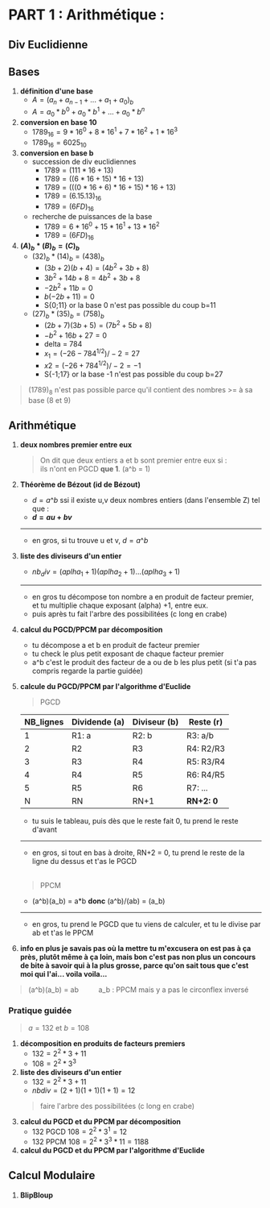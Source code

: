# PART 1 : Arithmétique :

## Div Euclidienne

## Bases
1. **définition d'une base**  
	- $A = (a_n + a_{n-1} + ... + a_1 + a_0)_b$  
	- $A = a_0 * b^0 +  a_0 *b^1 +  ... + a_0 *b^n$   
2. **conversion en base 10**  
	- $1789_{16} = 9 * 16^0 + 8 * 16^1 + 7 * 16^2 + 1 * 16^3$  
	- $1789_{16} = 6025_{10}$  
3. **conversion en base b**  
	-  succession de div euclidiennes  
		- $1789 = (111*16 + 13)$   
		- $1789 = ((6*16+15)*16 +13)$  
		- $1789 =  (((0*16 + 6)*16 +15)*16+13)$  
		- $1789 = (6.15.13)_{16}$  
		- $1789 = (6FD)_{16}$  
	- recherche de puissances de la base  
		- $1789 = 6 * 16^0 + 15 * 16^1 + 13 * 16^2$  
		- $1789 = (6FD)_{16}$  
4. **$(A)_b * (B)_b = (C)_b$**  
	-  $(32)_b * (14)_b = (438)_b$  
		- $(3b + 2)(b+4) = (4b^2 + 3b+8)$  
		- $3b^2+14b+8 = 4b^2+3b+8$  
		- $-2b^2+11b = 0$  
		- $b(-2b+11) = 0$  
		- S{0;11} or la base 0 n'est pas possible du coup b=11  
	-  $(27)_b * (35)_b = (758)_b$  
		-  $(2b+7)(3b+5)= (7b^2+5b+8)$  
		- $-b^2+16b+27=0$  
		- delta = 784  
		- $x_1 = (-26-784^{1/2})/-2 = 27$  
		- $x2= (-26+784^{1/2})/-2 = -1$  
		- S{-1;17} or la base -1 n'est pas possible du coup b=27  

>  $(1789)_8$  n'est pas possible parce qu'il contient des nombres >= à sa base (8 et 9)  

## Arithmétique
1. **deux nombres premier entre eux**  
	> On dit que deux entiers a et b sont premier entre eux si :  
	> ils n'ont en PGCD **que 1**. (a^b = 1)  
2. **Théorème de Bézout (id de Bézout)**  
   	- $d=a$^$b$ ssi il existe u,v deux nombres entiers (dans l'ensemble Z) tel que :  
   	- **$d = au+bv$**  
   	- --------------------------  
   	- en gros, si tu trouve u et v, $d = a$^$b$  
   
3. **liste des diviseurs d'un entier**  
   	- $nb_div = (aplha_1 + 1)(aplha_2 + 1)$...$(aplha_3 + 1)$  
   	- --------------------------  
   	- en gros tu décompose ton nombre a en produit de facteur premier, et tu multiplie chaque exposant (alpha) +1, entre eux.  
	- puis après tu fait l'arbre des possibilitées (c long en crabe)  
 
4. **calcul du PGCD/PPCM par  décomposition**  
   	- tu décompose a et b en produit de facteur premier  
   	- tu check le plus petit exposant de chaque facteur premier  
   	- a^b c'est le produit des facteur de a ou de b les plus petit (si t'a pas compris regarde la partie guidée)  
     
5. **calcule du PGCD/PPCM par l'algorithme d'Euclide**  
	> PGCD  
  
	|NB_lignes|Dividende (a)|Diviseur (b)|Reste (r)|  
	|---------|-------------|------------|---------|  
	|1        |R1: a        |R2: b       |R3: a/b  |  
	|2        |R2           |R3          |R4: R2/R3|  
	|3        |R3           |R4          |R5: R3/R4|  
	|4        |R4           |R5          |R6: R4/R5|  
	|5        |R5           |R6          |R7: ...  |  
	|N        |RN           |RN+1        |**RN+2: 0**|  

	- tu suis le tableau, puis dès que le reste fait 0, tu prend le reste d'avant  
 	- --------------------------    
	- en gros, si tout en bas à droite, RN+2 = 0, tu prend le reste de la ligne du dessus et t'as le PGCD   
&nbsp;  
 	> PPCM  
  
  	- (a^b)(a_b) = a*b **donc** (a^b)/(ab) = (a_b)  
   	- --------------------------  
   	- en gros, tu prend le PGCD que tu viens de calculer, et tu le divise par ab et t'as le PPCM  
	
10. **info en plus je savais pas où la mettre tu m'excusera on est pas à ça près, plutôt même à ça loin, mais bon c'est pas non plus un concours de bite à savoir qui à la plus grosse, parce qu'on sait tous que c'est moi qui l'ai... voila voila...**   
> (a^b)(a_b) = ab &nbsp;&nbsp;&nbsp;&nbsp;&nbsp;&nbsp;&nbsp;&nbsp; a_b : PPCM mais y a pas le circonflex inversé  

### Pratique guidée
> $a=132$ et $b=108$  
1. **décomposition en produits de facteurs premiers**  
	- $132 = 2^2*3+11$  
	- $108 = 2^2*3^3$  
2. **liste des diviseurs d'un entier**  
	- $132 = 2^2 * 3 + 11$  
	- $nbdiv = (2+1)(1+1)(1+1)=12$  
	> faire l'arbre des possibilitées (c long en crabe)  
3. **calcul du PGCD et du PPCM par décomposition**  
	- $132$ PGCD $108 = 2^2 * 3^1 =12$  
	- $132$ PPCM $108 = 2^2 * 3^3 * 11 = 1188$  
4. **calcul du PGCD et du PPCM par l'algorithme d'Euclide**  

	
## Calcul Modulaire
1. **BlipBloup**  
